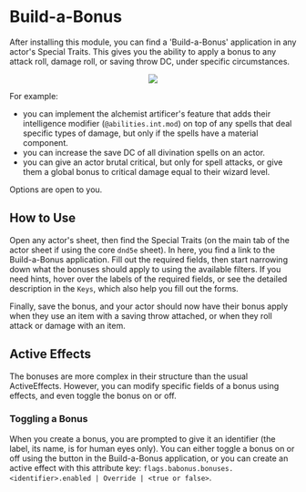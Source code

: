 # Build-a-Bonus

After installing this module, you can find a 'Build-a-Bonus' application in any actor's Special Traits. This gives you the ability to apply a bonus to any attack roll, damage roll, or saving throw DC, under specific circumstances.

<p style="text-align:center;">
  <img src="https://user-images.githubusercontent.com/50169243/186771931-0aa81f95-7258-4f03-b418-98a66ea45ea9.png"
</p>

For example:
- you can implement the alchemist artificer's feature that adds their intelligence modifier (`@abilities.int.mod`) on top of any spells that deal specific types of damage, but only if the spells have a material component.
- you can increase the save DC of all divination spells on an actor.
- you can give an actor brutal critical, but only for spell attacks, or give them a global bonus to critical damage equal to their wizard level.

Options are open to you.

## How to Use
Open any actor's sheet, then find the Special Traits (on the main tab of the actor sheet if using the core `dnd5e` sheet). In here, you find a link to the Build-a-Bonus application. Fill out the required fields, then start narrowing down what the bonuses should apply to using the available filters. If you need hints, hover over the labels of the required fields, or see the detailed description in the `Keys`, which also help you fill out the forms.

Finally, save the bonus, and your actor should now have their bonus apply when they use an item with a saving throw attached, or when they roll attack or damage with an item.

## Active Effects
The bonuses are more complex in their structure than the usual ActiveEffects. However, you can modify specific fields of a bonus using effects, and even toggle the bonus on or off.

### Toggling a Bonus
When you create a bonus, you are prompted to give it an identifier (the label, its name, is for human eyes only). You can either toggle a bonus on or off using the button in the Build-a-Bonus application, or you can create an active effect with this attribute key: `flags.babonus.bonuses.<identifier>.enabled | Override | <true or false>`.
